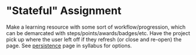 # "Stateful" Assignment

Make a learning resource with some sort of workflow/progression, which can be demarcated with steps/points/awards/badges/etc. Have the project pick up where the user left off if they refresh (or close and re-open) the page. See [persistence](https://github.com/bfl-itp/syllabus/blob/master/topics/persistence.md) page in syllabus for options.
